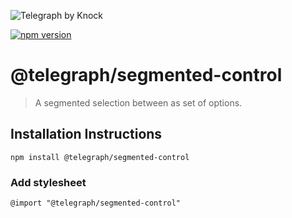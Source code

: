 ![Telegraph by Knock](https://github.com/knocklabs/telegraph/assets/29106675/9b5022e3-b02c-4582-ba57-3d6171e45e44)

[![npm version](https://img.shields.io/npm/v/@telegraph/button.svg)](https://www.npmjs.com/package/@telegraph/segmented-control)

# @telegraph/segmented-control
> A segmented selection between as set of options.

## Installation Instructions

```
npm install @telegraph/segmented-control
```

### Add stylesheet
```
@import "@telegraph/segmented-control"
```
